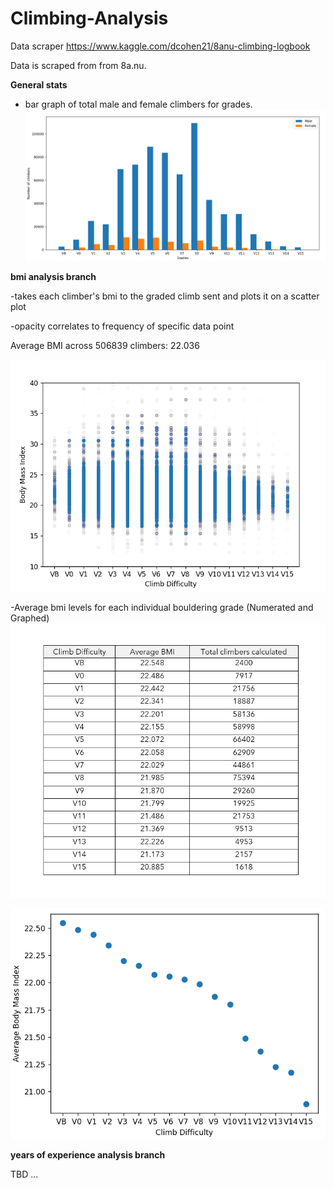 # Climbing-Analysis
Data scraper https://www.kaggle.com/dcohen21/8anu-climbing-logbook

 Data is scraped from from 8a.nu.

**General stats**
- bar graph of total male and female climbers for grades.
  ![Grade Bar Graph](https://github.com/Shroooom/Climbing-Analysis/blob/main/screenshots/Male%20and%20Female%20number%20of%20climbers%20to%20grade%20ratio.png)


**bmi analysis branch**

  -takes each climber's bmi to the graded climb sent and plots it on a scatter plot

  -opacity correlates to frequency of specific data point

   Average BMI across 506839  climbers:  22.036
   
  ![bmi vs grade scatterplot](https://github.com/Shroooom/Climbing-Analysis/blob/main/screenshots/bmi%20vs%20grade.png)

  
  
  -Average bmi levels for each individual bouldering grade (Numerated and Graphed)
  ![Average BMI vs individual boulder grades](https://github.com/Shroooom/Climbing-Analysis/blob/main/screenshots/mean%20bmi%20vs%20individual%20grade.png)

  ![Average BMI vs individual boulder grades](https://github.com/Shroooom/Climbing-Analysis/blob/main/screenshots/avg%20bmi%20vs%20individual%20grade%20graph.png)

**years of experience analysis branch**

TBD ...
